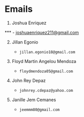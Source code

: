  # Emails

1. Joshua Enriquez

 *** - joshuaenriquez211@gmail.com


2. Jillan Egonio
    - `jillan.egonio18@gmail.com`

3. Floyd Martin Angelou Mendoza
    - `floydmendoza05@gmail.com`

4. John Rey Depaz
    - `johnrey.cdepaz@yahoo.com`

5. Janille Jem Cemanes
    - `jeemmm80@gmail.com`

